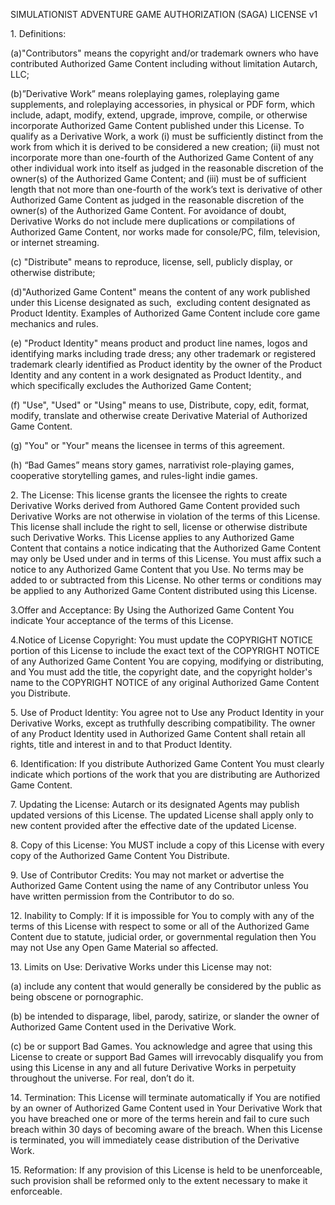 SIMULATIONIST ADVENTURE GAME AUTHORIZATION (SAGA) LICENSE v1

1\. Definitions:

(a)"Contributors" means the copyright and/or trademark owners who have
contributed Authorized Game Content including without limitation
Autarch, LLC;

(b)”Derivative Work” means roleplaying games, roleplaying game
supplements, and roleplaying accessories, in physical or PDF form, which
include, adapt, modify, extend, upgrade, improve, compile, or otherwise
incorporate Authorized Game Content published under this License. To
qualify as a Derivative Work, a work (i) must be sufficiently distinct
from the work from which it is derived to be considered a new creation;
(ii) must not incorporate more than one-fourth of the Authorized Game
Content of any other individual work into itself as judged in the
reasonable discretion of the owner(s) of the Authorized Game Content;
and (iii) must be of sufficient length that not more than one-fourth of
the work’s text is derivative of other Authorized Game Content as judged
in the reasonable discretion of the owner(s) of the Authorized Game
Content. For avoidance of doubt, Derivative Works do not include mere
duplications or compilations of Authorized Game Content, nor works made
for console/PC, film, television, or internet streaming.

\(c\) "Distribute" means to reproduce, license, sell, publicly display, or
otherwise distribute;

(d)"Authorized Game Content" means the content of any work published
under this License designated as such,  excluding content designated as
Product Identity. Examples of Authorized Game Content include core game
mechanics and rules.

(e) "Product Identity" means product and product line names, logos and
identifying marks including trade dress; any other trademark or
registered trademark clearly identified as Product identity by the owner
of the Product Identity and any content in a work designated as Product
Identity., and which specifically excludes the Authorized Game Content;

(f) "Use", "Used" or "Using" means to use, Distribute, copy, edit,
format, modify, translate and otherwise create Derivative Material of
Authorized Game Content.

(g) "You" or "Your" means the licensee in terms of this agreement.

(h) “Bad Games” means story games, narrativist role-playing games,
cooperative storytelling games, and rules-light indie games.

2\. The License: This license grants the licensee the rights to create
Derivative Works derived from Authored Game Content provided such
Derivative Works are not otherwise in violation of the terms of this
License. This license shall include the right to sell, license or
otherwise distribute such Derivative Works. This License applies to any
Authorized Game Content that contains a notice indicating that the
Authorized Game Content may only be Used under and in terms of this
License. You must affix such a notice to any Authorized Game Content
that you Use. No terms may be added to or subtracted from this License.
No other terms or conditions may be applied to any Authorized Game
Content distributed using this License.

3.Offer and Acceptance: By Using the Authorized Game Content You
indicate Your acceptance of the terms of this License.

4.Notice of License Copyright: You must update the COPYRIGHT NOTICE
portion of this License to include the exact text of the COPYRIGHT
NOTICE of any Authorized Game Content You are copying, modifying or
distributing, and You must add the title, the copyright date, and the
copyright holder's name to the COPYRIGHT NOTICE of any original
Authorized Game Content you Distribute.

5\. Use of Product Identity: You agree not to Use any Product Identity
in your Derivative Works, except as truthfully describing compatibility.
The owner of any Product Identity used in Authorized Game Content shall
retain all rights, title and interest in and to that Product Identity.

6\. Identification: If you distribute Authorized Game Content You must
clearly indicate which portions of the work that you are distributing
are Authorized Game Content.

7\. Updating the License: Autarch or its designated Agents may publish
updated versions of this License. The updated License shall apply only
to new content provided after the effective date of the updated License.

8\. Copy of this License: You MUST include a copy of this License with
every copy of the Authorized Game Content You Distribute.

9\. Use of Contributor Credits: You may not market or advertise the
Authorized Game Content using the name of any Contributor unless You
have written permission from the Contributor to do so.

12\. Inability to Comply: If it is impossible for You to comply with any
of the terms of this License with respect to some or all of the
Authorized Game Content due to statute, judicial order, or governmental
regulation then You may not Use any Open Game Material so affected.

13\. Limits on Use: Derivative Works under this License may not:

(a) include any content that would generally be considered by the public
as being obscene or pornographic.

(b) be intended to disparage, libel, parody, satirize, or slander the
owner of Authorized Game Content used in the Derivative Work.

(c) be or support Bad Games. You acknowledge and agree that using this
License to create or support Bad Games will irrevocably disqualify you
from using this License in any and all future Derivative Works in
perpetuity throughout the universe. For real, don’t do it.

14\. Termination: This License will terminate automatically if You are
notified by an owner of Authorized Game Content used in Your Derivative
Work that you have breached one or more of the terms herein and fail to
cure such breach within 30 days of becoming aware of the breach. When
this License is terminated, you will immediately cease distribution of
the Derivative Work.

15\. Reformation: If any provision of this License is held to be
unenforceable, such provision shall be reformed only to the extent
necessary to make it enforceable.
